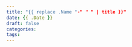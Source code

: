 ```yaml
---
title: "{{ replace .Name "-" " " | title }}"
date: {{ .Date }}
draft: false
categories:
tags:
---
```

